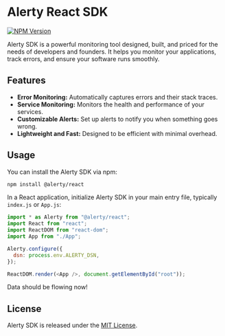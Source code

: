 # Alerty React SDK

[![NPM Version](https://img.shields.io/npm/v/@alerty/react.svg)](https://www.npmjs.com/package/@alerty/react)

Alerty SDK is a powerful monitoring tool designed, built, and priced for the needs of developers and founders. It helps you monitor your applications, track errors, and ensure your software runs smoothly.

## Features

- **Error Monitoring:** Automatically captures errors and their stack traces.
- **Service Monitoring:** Monitors the health and performance of your services.
- **Customizable Alerts:** Set up alerts to notify you when something goes wrong.
- **Lightweight and Fast:** Designed to be efficient with minimal overhead.

## Usage

You can install the Alerty SDK via npm:

```sh
npm install @alerty/react
```

In a React application, initialize Alerty SDK in your main entry file, typically `index.js` or `App.js`:

```javascript
import * as Alerty from "@alerty/react";
import React from "react";
import ReactDOM from "react-dom";
import App from "./App";

Alerty.configure({
  dsn: process.env.ALERTY_DSN,
});

ReactDOM.render(<App />, document.getElementById("root"));
```

Data should be flowing now!

## License

Alerty SDK is released under the [MIT License](LICENSE).
